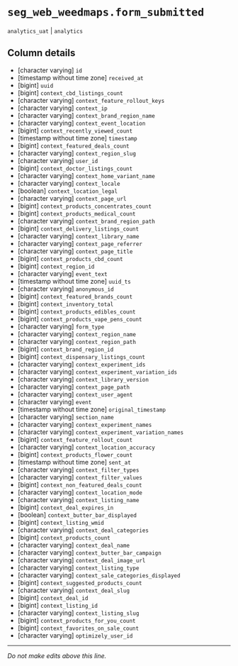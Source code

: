 # `seg_web_weedmaps.form_submitted`
`analytics_uat` | `analytics`

## Column details
* [character varying] `id`
* [timestamp without time zone] `received_at`
* [bigint]    `uuid`
* [bigint]    `context_cbd_listings_count`
* [character varying] `context_feature_rollout_keys`
* [character varying] `context_ip`
* [character varying] `context_brand_region_name`
* [character varying] `context_event_location`
* [bigint]    `context_recently_viewed_count`
* [timestamp without time zone] `timestamp`
* [bigint]    `context_featured_deals_count`
* [character varying] `context_region_slug`
* [character varying] `user_id`
* [bigint]    `context_doctor_listings_count`
* [character varying] `context_home_variant_name`
* [character varying] `context_locale`
* [boolean]   `context_location_legal`
* [character varying] `context_page_url`
* [bigint]    `context_products_concentrates_count`
* [bigint]    `context_products_medical_count`
* [character varying] `context_brand_region_path`
* [bigint]    `context_delivery_listings_count`
* [character varying] `context_library_name`
* [character varying] `context_page_referrer`
* [character varying] `context_page_title`
* [bigint]    `context_products_cbd_count`
* [bigint]    `context_region_id`
* [character varying] `event_text`
* [timestamp without time zone] `uuid_ts`
* [character varying] `anonymous_id`
* [bigint]    `context_featured_brands_count`
* [bigint]    `context_inventory_total`
* [bigint]    `context_products_edibles_count`
* [bigint]    `context_products_vape_pens_count`
* [character varying] `form_type`
* [character varying] `context_region_name`
* [character varying] `context_region_path`
* [bigint]    `context_brand_region_id`
* [bigint]    `context_dispensary_listings_count`
* [character varying] `context_experiment_ids`
* [character varying] `context_experiment_variation_ids`
* [character varying] `context_library_version`
* [character varying] `context_page_path`
* [character varying] `context_user_agent`
* [character varying] `event`
* [timestamp without time zone] `original_timestamp`
* [character varying] `section_name`
* [character varying] `context_experiment_names`
* [character varying] `context_experiment_variation_names`
* [bigint]    `context_feature_rollout_count`
* [character varying] `context_location_accuracy`
* [bigint]    `context_products_flower_count`
* [timestamp without time zone] `sent_at`
* [character varying] `context_filter_types`
* [character varying] `context_filter_values`
* [bigint]    `context_non_featured_deals_count`
* [character varying] `context_location_mode`
* [character varying] `context_listing_name`
* [bigint]    `context_deal_expires_in`
* [boolean]   `context_butter_bar_displayed`
* [bigint]    `context_listing_wmid`
* [character varying] `context_deal_categories`
* [bigint]    `context_products_count`
* [character varying] `context_deal_name`
* [character varying] `context_butter_bar_campaign`
* [character varying] `context_deal_image_url`
* [character varying] `context_listing_type`
* [character varying] `context_sale_categories_displayed`
* [bigint]    `context_suggested_products_count`
* [character varying] `context_deal_slug`
* [bigint]    `context_deal_id`
* [bigint]    `context_listing_id`
* [character varying] `context_listing_slug`
* [bigint]    `context_products_for_you_count`
* [bigint]    `context_favorites_on_sale_count`
* [character varying] `optimizely_user_id`

-------------------------------------------------------------------------------
*Do not make edits above this line.*
